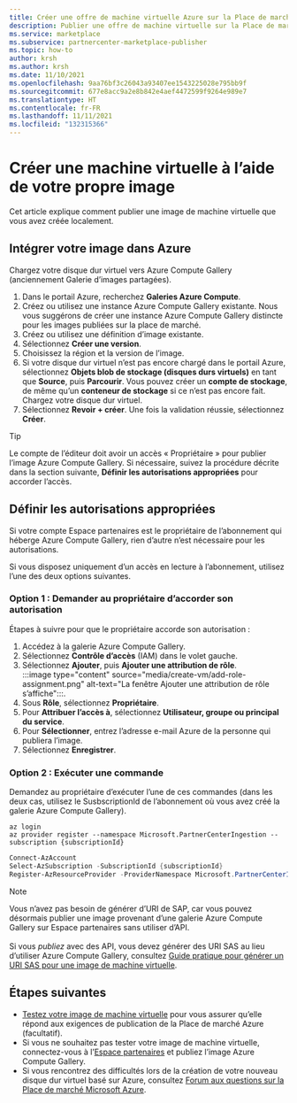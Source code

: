 ```yaml
---
title: Créer une offre de machine virtuelle Azure sur la Place de marché Azure à l’aide de votre propre image
description: Publier une offre de machine virtuelle sur la Place de marché Azure à l’aide de votre propre image.
ms.service: marketplace
ms.subservice: partnercenter-marketplace-publisher
ms.topic: how-to
author: krsh
ms.author: krsh
ms.date: 11/10/2021
ms.openlocfilehash: 9aa76bf3c26043a93407ee1543225028e795bb9f
ms.sourcegitcommit: 677e8acc9a2e8b842e4aef4472599f9264e989e7
ms.translationtype: HT
ms.contentlocale: fr-FR
ms.lasthandoff: 11/11/2021
ms.locfileid: "132315366"
---
```

# <a name="create-a-virtual-machine-using-your-own-image"></a>Créer une machine virtuelle à l’aide de votre propre image

Cet article explique comment publier une image de machine virtuelle que vous avez créée localement.

## <a name="bring-your-image-into-azure"></a>Intégrer votre image dans Azure

Chargez votre disque dur virtuel vers Azure Compute Gallery (anciennement Galerie d’images partagées).

1. Dans le portail Azure, recherchez **Galeries Azure Compute**.
2. Créez ou utilisez une instance Azure Compute Gallery existante. Nous vous suggérons de créer une instance Azure Compute Gallery distincte pour les images publiées sur la place de marché.
3. Créez ou utilisez une définition d’image existante.
4. Sélectionnez **Créer une version**.
5. Choisissez la région et la version de l’image.
6. Si votre disque dur virtuel n’est pas encore chargé dans le portail Azure, sélectionnez **Objets blob de stockage (disques durs virtuels)** en tant que **Source**, puis **Parcourir**. Vous pouvez créer un **compte de stockage**, de même qu’un **conteneur de stockage** si ce n’est pas encore fait. Chargez votre disque dur virtuel.
7. Sélectionnez **Revoir + créer**. Une fois la validation réussie, sélectionnez **Créer**.

> [!TIP]
> Le compte de l’éditeur doit avoir un accès « Propriétaire » pour publier l’image Azure Compute Gallery. Si nécessaire, suivez la procédure décrite dans la section suivante, **Définir les autorisations appropriées** pour accorder l’accès.

## <a name="set-the-right-permissions"></a>Définir les autorisations appropriées

Si votre compte Espace partenaires est le propriétaire de l’abonnement qui héberge Azure Compute Gallery, rien d’autre n’est nécessaire pour les autorisations.

Si vous disposez uniquement d’un accès en lecture à l’abonnement, utilisez l’une des deux options suivantes.

### <a name="option-one--ask-the-owner-to-grant-owner-permission"></a>Option 1 : Demander au propriétaire d’accorder son autorisation

Étapes à suivre pour que le propriétaire accorde son autorisation :

1. Accédez à la galerie Azure Compute Gallery.
2. Sélectionnez **Contrôle d’accès** (IAM) dans le volet gauche.
3. Sélectionnez **Ajouter**, puis **Ajouter une attribution de rôle**.<br>
    :::image type="content" source="media/create-vm/add-role-assignment.png" alt-text="La fenêtre Ajouter une attribution de rôle s’affiche":::.
1. Sous **Rôle**, sélectionnez **Propriétaire**.
1. Pour **Attribuer l’accès à**, sélectionnez **Utilisateur, groupe ou principal du service**.
1. Pour **Sélectionner**, entrez l’adresse e-mail Azure de la personne qui publiera l’image.
1. Sélectionnez **Enregistrer**.

### <a name="option-two--run-a-command"></a>Option 2 : Exécuter une commande

Demandez au propriétaire d’exécuter l’une de ces commandes (dans les deux cas, utilisez le SusbscriptionId de l’abonnement où vous avez créé la galerie Azure Compute Gallery).

```azurecli
az login
az provider register --namespace Microsoft.PartnerCenterIngestion --subscription {subscriptionId}
```

```powershell
Connect-AzAccount
Select-AzSubscription -SubscriptionId {subscriptionId}
Register-AzResourceProvider -ProviderNamespace Microsoft.PartnerCenterIngestion
```

> [!NOTE]
> Vous n’avez pas besoin de générer d’URI de SAP, car vous pouvez désormais publier une image provenant d’une galerie Azure Compute Gallery sur Espace partenaires sans utiliser d’API. <br/> <br/>Si vous *publiez* avec des API, vous devez générer des URI SAS au lieu d’utiliser Azure Compute Gallery, consultez [Guide pratique pour générer un URI SAS pour une image de machine virtuelle](azure-vm-get-sas-uri.md).

## <a name="next-steps"></a>Étapes suivantes

- [Testez votre image de machine virtuelle](azure-vm-image-test.md) pour vous assurer qu’elle répond aux exigences de publication de la Place de marché Azure (facultatif).
- Si vous ne souhaitez pas tester votre image de machine virtuelle, connectez-vous à l’[Espace partenaires](https://go.microsoft.com/fwlink/?linkid=2165935) et publiez l’image Azure Compute Gallery.
- Si vous rencontrez des difficultés lors de la création de votre nouveau disque dur virtuel basé sur Azure, consultez [Forum aux questions sur la Place de marché Microsoft Azure](azure-vm-create-faq.yml).
